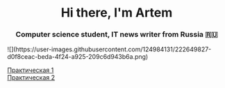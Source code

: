 <h1 align="center">Hi there, I'm Artem</h1>
<h3 align="center">Computer science student, IT news writer from Russia 🇷🇺</h3>
![](https://user-images.githubusercontent.com/124984131/222649827-d0f8ceac-beda-4f24-a925-209c6d943b6a.png)

<a href="Lab1/Lab1/Controllers/WeatherForecastController.cs" target="_blank">Практическая 1</a><br />
<a href="Lab2/Lab1/Controllers/WeatherForecastController.cs" target="_blank">Практическая 2</a>

